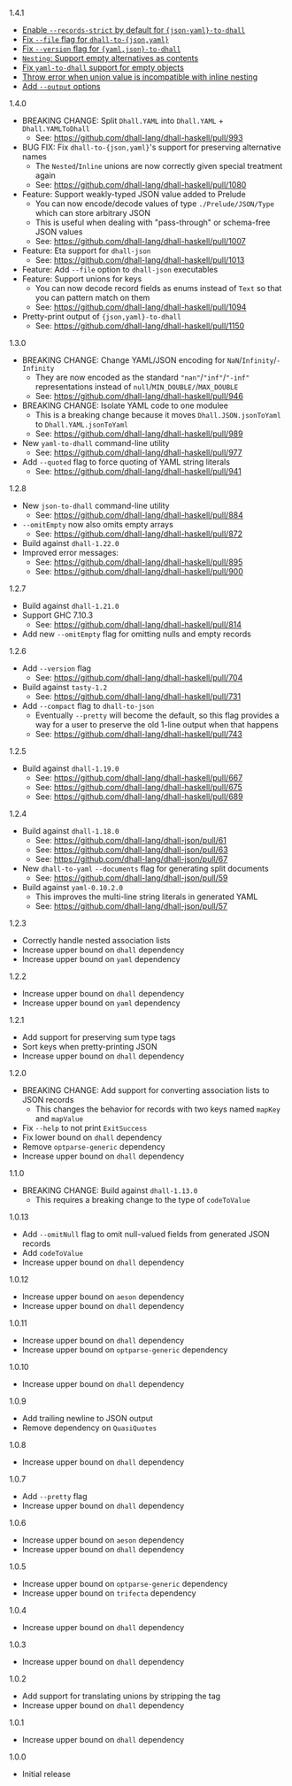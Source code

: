 1.4.1

* [Enable `--records-strict` by default for `{json-yaml}-to-dhall`](https://github.com/dhall-lang/dhall-haskell/pull/1181)
* [Fix `--file` flag for `dhall-to-{json,yaml}`](https://github.com/dhall-lang/dhall-haskell/pull/1191)
* [Fix `--version` flag for `{yaml,json}-to-dhall`](https://github.com/dhall-lang/dhall-haskell/pull/1199)
* [`Nesting`: Support empty alternatives as contents](https://github.com/dhall-lang/dhall-haskell/pull/1204)
* [Fix `yaml-to-dhall` support for empty objects](https://github.com/dhall-lang/dhall-haskell/pull/1186)
* [Throw error when union value is incompatible with inline nesting](https://github.com/dhall-lang/dhall-haskell/pull/1226)
* [Add `--output` options](https://github.com/dhall-lang/dhall-haskell/pull/1304)

1.4.0

* BREAKING CHANGE: Split `Dhall.YAML` into `Dhall.YAML` + `Dhall.YAMLToDhall`
    * See: https://github.com/dhall-lang/dhall-haskell/pull/993
* BUG FIX: Fix `dhall-to-{json,yaml}`'s support for preserving alternative
  names
    * The `Nested`/`Inline` unions are now correctly given special treatment
      again
    * See: https://github.com/dhall-lang/dhall-haskell/pull/1080
* Feature: Support weakly-typed JSON value added to Prelude
    * You can now encode/decode values of type `./Prelude/JSON/Type` which
      can store arbitrary JSON
    * This is useful when dealing with "pass-through" or schema-free JSON
      values
    * See: https://github.com/dhall-lang/dhall-haskell/pull/1007
* Feature: Eta support for `dhall-json`
    * See: https://github.com/dhall-lang/dhall-haskell/pull/1013
* Feature: Add `--file` option to `dhall-json` executables
* Feature: Support unions for keys
    * You can now decode record fields as enums instead of `Text` so that you
      can pattern match on them
    * See: https://github.com/dhall-lang/dhall-haskell/pull/1094
* Pretty-print output of `{json,yaml}-to-dhall`
    * See: https://github.com/dhall-lang/dhall-haskell/pull/1150

1.3.0

* BREAKING CHANGE: Change YAML/JSON encoding for `NaN`/`Infinity`/`-Infinity`
    * They are now encoded as the standard `"nan"`/`"inf"`/`"-inf"`
      representations instead of `null`/`MIN_DOUBLE/`/`MAX_DOUBLE`
    * See: https://github.com/dhall-lang/dhall-haskell/pull/946
* BREAKING CHANGE: Isolate YAML code to one modulee
    * This is a breaking change because it moves `Dhall.JSON.jsonToYaml` to
      `Dhall.YAML.jsonToYaml`
    * See: https://github.com/dhall-lang/dhall-haskell/pull/989
* New `yaml-to-dhall` command-line utility
    * See: https://github.com/dhall-lang/dhall-haskell/pull/977
* Add `--quoted` flag to force quoting of YAML string literals
    * See: https://github.com/dhall-lang/dhall-haskell/pull/941

1.2.8

* New `json-to-dhall` command-line utility
    * See: https://github.com/dhall-lang/dhall-haskell/pull/884
* `--omitEmpty` now also omits empty arrays
    * See: https://github.com/dhall-lang/dhall-haskell/pull/872
* Build against `dhall-1.22.0`
* Improved error messages:
    * See: https://github.com/dhall-lang/dhall-haskell/pull/895
    * See: https://github.com/dhall-lang/dhall-haskell/pull/900

1.2.7

* Build against `dhall-1.21.0`
* Support GHC 7.10.3
    * See: https://github.com/dhall-lang/dhall-haskell/pull/814
* Add new `--omitEmpty` flag for omitting nulls and empty records

1.2.6

* Add `--version` flag
    * See: https://github.com/dhall-lang/dhall-haskell/pull/704
* Build against `tasty-1.2`
    * See: https://github.com/dhall-lang/dhall-haskell/pull/731
* Add `--compact` flag to `dhall-to-json`
    * Eventually `--pretty` will become the default, so this flag provides a
      way for a user to preserve the old 1-line output when that happens
    * See: https://github.com/dhall-lang/dhall-haskell/pull/743

1.2.5

* Build against `dhall-1.19.0`
    * See: https://github.com/dhall-lang/dhall-haskell/pull/667
    * See: https://github.com/dhall-lang/dhall-haskell/pull/675
    * See: https://github.com/dhall-lang/dhall-haskell/pull/689

1.2.4

* Build against `dhall-1.18.0`
    * See: https://github.com/dhall-lang/dhall-json/pull/61
    * See: https://github.com/dhall-lang/dhall-json/pull/63
    * See: https://github.com/dhall-lang/dhall-json/pull/67
* New `dhall-to-yaml` `--documents` flag for generating split documents
    * See: https://github.com/dhall-lang/dhall-json/pull/59
* Build against `yaml-0.10.2.0`
    * This improves the multi-line string literals in generated YAML
    * See: https://github.com/dhall-lang/dhall-json/pull/57

1.2.3

* Correctly handle nested association lists
* Increase upper bound on `dhall` dependency
* Increase upper bound on `yaml` dependency

1.2.2

* Increase upper bound on `dhall` dependency
* Increase upper bound on `yaml` dependency

1.2.1

* Add support for preserving sum type tags
* Sort keys when pretty-printing JSON
* Increase upper bound on `dhall` dependency

1.2.0

* BREAKING CHANGE: Add support for converting association lists to JSON records
    * This changes the behavior for records with two keys named `mapKey` and
      `mapValue`
* Fix `--help` to not print `ExitSuccess`
* Fix lower bound on `dhall` dependency
* Remove `optparse-generic` dependency
* Increase upper bound on `dhall` dependency

1.1.0

* BREAKING CHANGE: Build against `dhall-1.13.0`
    * This requires a breaking change to the type of `codeToValue`

1.0.13

* Add `--omitNull` flag to omit null-valued fields from generated JSON records
* Add `codeToValue`
* Increase upper bound on `dhall` dependency

1.0.12

* Increase upper bound on `aeson` dependency
* Increase upper bound on `dhall` dependency

1.0.11

* Increase upper bound on `dhall` dependency
* Increase upper bound on `optparse-generic` dependency

1.0.10

* Increase upper bound on `dhall` dependency

1.0.9

* Add trailing newline to JSON output
* Remove dependency on `QuasiQuotes`

1.0.8

* Increase upper bound on `dhall` dependency

1.0.7

* Add `--pretty` flag
* Increase upper bound on `dhall` dependency

1.0.6

* Increase upper bound on `aeson` dependency
* Increase upper bound on `dhall` dependency

1.0.5

* Increase upper bound on `optparse-generic` dependency
* Increase upper bound on `trifecta` dependency

1.0.4

* Increase upper bound on `dhall` dependency

1.0.3

* Increase upper bound on `dhall` dependency

1.0.2

* Add support for translating unions by stripping the tag
* Increase upper bound on `dhall` dependency

1.0.1

* Increase upper bound on `dhall` dependency

1.0.0

* Initial release
